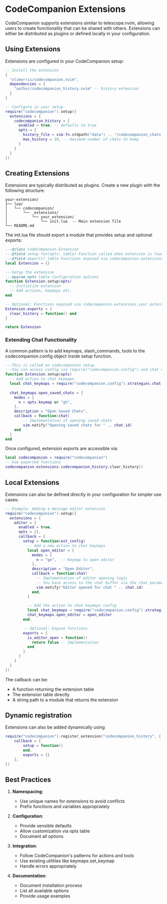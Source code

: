 # CodeCompanion Extensions

CodeCompanion supports extensions similar to telescope.nvim, allowing users to create functionality that can be shared with others. Extensions can either be distributed as plugins or defined locally in your configuration.

## Using Extensions

Extensions are configured in your CodeCompanion setup:

```lua
-- Install the extension
{
  "olimorris/codecompanion.nvim",
  dependencies = {
    "author/codecompanion_history.nvim" -- history extension
  }
}

-- Configure in your setup
require("codecompanion").setup({
  extensions = {
    codecompanion_history = {
      enabled = true, -- defaults to true
      opts = {
        history_file = vim.fn.stdpath("data") .. "/codecompanion_chats.json",
        max_history = 10, -- maximum number of chats to keep
      }
    }
  }
})
```


## Creating Extensions

Extensions are typically distributed as plugins. Create a new plugin with the following structure:

```
your-extension/
├── lua/
│   └── codecompanion/
│       └── _extensions/
│           └── your_extension/
│               └── init.lua  -- Main extension file
└── README.md
```

The init.lua file should export a module that provides setup and optional exports:

```lua
---@class CodeCompanion.Extension
---@field setup fun(opts: table) Function called when extension is loaded
---@field exports? table Functions exposed via codecompanion.extensions.your_extension
local Extension = {}

---Setup the extension
---@param opts table Configuration options 
function Extension.setup(opts)
  -- Initialize extension
  -- Add actions, keymaps etc.
end

-- Optional: Functions exposed via codecompanion.extensions.your_extension
Extension.exports = {
  clear_history = function() end
}

return Extension
```

### Extending Chat Functionality

A common pattern is to add keymaps, slash_commands, tools to the codecompanion.config object inside setup function.

```lua
---This is called on codecompanion setup.
---You can access config via require("codecompanion.config") and chat via require("codecompanion.chat").last_chat() etc
function Extension.setup(opts)
  -- Add action to chat keymaps
  local chat_keymaps = require("codecompanion.config").strategies.chat.keymaps
  
  chat_keymaps.open_saved_chats = {
    modes = {
      n = opts.keymap or "gh", 
    },
    description = "Open Saved Chats",
    callback = function(chat)
        -- Implementation of opening saved chats
        vim.notify("Opening saved chats for " .. chat.id)
    end
  }
end
```

Once configured, extension exports are accessible via:

```lua
local codecompanion = require("codecompanion")
-- Use exported functions
codecompanion.extensions.codecompanion_history.clear_history()
```

## Local Extensions

Extensions can also be defined directly in your configuration for simpler use cases:

```lua
-- Example: Adding a message editor extension
require("codecompanion").setup({
  extensions = {
    editor = {
      enabled = true,
      opts = {},
      callback = {
        setup = function(ext_config)
          -- Add a new action to chat keymaps
          local open_editor = {
            modes = {
              n = "ge",  -- Keymap to open editor
            },
            description = "Open Editor",
            callback = function(chat)
              -- Implementation of editor opening logic
              -- You have access to the chat buffer via the chat parameter
              vim.notify("Editor opened for chat " .. chat.id)
            end,
          }

          -- Add the action to chat keymaps config
          local chat_keymaps = require("codecompanion.config").strategies.chat.keymaps
          chat_keymaps.open_editor = open_editor
        end,

        -- Optional: Expose functions
        exports = {
          is_editor_open = function()
            return false -- Implementation
          end
        }
      }
    }
  }
})
```

The callback can be:
- A function returning the extension table
- The extension table directly 
- A string path to a module that returns the extension

## Dynamic registration

Extensions can also be added dynamically using 

```lua
require("codecompanion").register_extension("codecompanion_history", {
    callback = {
        setup = function()
        end,
        exports = {}
    },
})
```

## Best Practices

1. **Namespacing**:
   - Use unique names for extensions to avoid conflicts
   - Prefix functions and variables appropriately

2. **Configuration**:
   - Provide sensible defaults
   - Allow customization via opts table
   - Document all options

3. **Integration**:
   - Follow CodeCompanion's patterns for actions and tools
   - Use existing utilities like keymaps.set_keymap
   - Handle errors appropriately

4. **Documentation**:
   - Document installation process
   - List all available options
   - Provide usage examples
